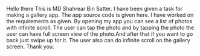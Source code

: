 Hello there 
This is MD Shahrear Bin Satter.
I have been given a task for making a gallery app.
The app source code is given here. I have worked on the requirements as given.
By opening my app you can see a list of photos with infinite scroll.
The user can tap the photo and by tapping the photo the user can have full screen view of the photo.And after that if you want to go back just swipe up for it.
The user also can do infinite scroll on the gallery screen.
Thank you.
